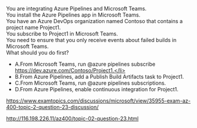 You are integrating Azure Pipelines and Microsoft Teams.<br/>You install the Azure Pipelines app in Microsoft Teams.<br/>You have an Azure DevOps organization named Contoso that contains a project name Project1.<br/>You subscribe to Project1 in Microsoft Teams.<br/>You need to ensure that you only receive events about failed builds in Microsoft Teams.<br/>What should you do first?<br/><ul><li class="multi-choice-item correct-hidden"><span class="multi-choice-letter" data-choice-letter="A">A.</span>From Microsoft Teams, run @azure pipelines subscribe https://dev.azure.com/Contoso/Project1.</li><li class="multi-choice-item"><span class="multi-choice-letter" data-choice-letter="B">B.</span>From Azure Pipelines, add a Publish Build Artifacts task to Project1.</li><li class="multi-choice-item"><span class="multi-choice-letter" data-choice-letter="C">C.</span>From Microsoft Teams, run @azure pipelines subscriptions.</li><li class="multi-choice-item"><span class="multi-choice-letter" data-choice-letter="D">D.</span>From Azure Pipelines, enable continuous integration for Project1.</li></ul><p><a href="https://www.examtopics.com/discussions/microsoft/view/35955-exam-az-400-topic-2-question-23-discussion/">https://www.examtopics.com/discussions/microsoft/view/35955-exam-az-400-topic-2-question-23-discussion/</a></p><p><a href="http://116.198.226.11/az400/topic-02-question-23.html">http://116.198.226.11/az400/topic-02-question-23.html</a></p><script src="https://giscus.app/client.js"                    data-repo="azsamples/az204"                    data-repo-id="R_kgDOMRXzDQ"                    data-category="General"                    data-category-id="DIC_kwDOMRXzDc4Cgi27"                    data-mapping="pathname"                    data-strict="0"                    data-reactions-enabled="0"                    data-emit-metadata="0"                    data-input-position="bottom"                    data-theme="preferred_color_scheme"                    data-lang="en"                    crossorigin="anonymous"                    async>                    </script>